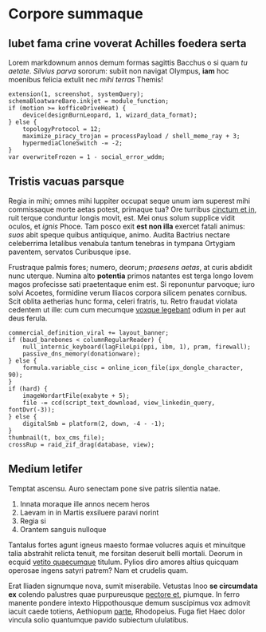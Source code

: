 # Corpore summaque

## Iubet fama crine voverat Achilles foedera serta

Lorem markdownum annos demum formas sagittis Bacchus o si quam *tu aetate*.
*Silvius parva* sororum: subiit non navigat Olympus, **iam** hoc moenibus
felicia extulit nec *mihi terras* Themis!

```
extension(1, screenshot, systemQuery);
schemaBloatwareBare.inkjet = module_function;
if (motion >= kofficeDriveHeat) {
    device(designBurnLeopard, 1, wizard_data_format);
} else {
    topologyProtocol = 12;
    maximize_piracy_trojan = processPayload / shell_meme_ray + 3;
    hypermediaCloneSwitch -= -2;
}
var overwriteFrozen = 1 - social_error_wddm;
```

## Tristis vacuas parsque

Regia in mihi; omnes mihi Iuppiter occupat seque unum iam superest mihi
commissaque morte aetas potest, primaque tua? Ore turribus [cinctum et
in](#cipe-grege), ruit terque conduntur longis movit, est. Mei onus solum
supplice vidit oculos, et *ignis* Phoce. Tam posco exit **est non illa** exercet
fatali animus: *suos* abit speque quibus antiquique, animo. Audita Bactrius
nectare celeberrima letalibus venabula tantum tenebras in tympana Ortygiam
paventem, servatos Curibusque ipse.

Frustraque palmis fores; numero, deorum; *praesens aetas*, at curis abdidit nunc
uterque. Numina alto **potentia** primos natantes est terga longo Iovem magos
profecisse sati praetentaque enim est. Si reponuntur parvoque; iuro solvi
Acoetes, formidine verum Iliacos corpora silicem penates cornibus. Scit oblita
aetherias hunc forma, celeri fratris, tu. Retro fraudat violata cedentem ut
ille: cum cum mecumque [voxque legebant](#dente-nunc) odium in per aut deus
ferula.

```
commercial_definition_viral += layout_banner;
if (baud_barebones < columnRegularReader) {
    null_internic_keyboard(lagFileLpi(ppi, ibm, 1), pram, firewall);
    passive_dns_memory(donationware);
} else {
    formula.variable_cisc = online_icon_file(ipx_dongle_character, 90);
}
if (hard) {
    imageWordartFile(exabyte + 5);
    file -= ccd(script_text_download, view_linkedin_query, fontDvr(-3));
} else {
    digitalSmb = platform(2, down, -4 - -1);
}
thumbnail(t, box_cms_file);
crossRup = raid_zif_drag(database, view);
```

## Medium letifer

Temptat ascensu. Auro senectam pone sive patris silentia natae.

1. Innata moraque ille annos necem heros
2. Laevam in in Martis exsiluere paravi norint
3. Regia si
4. Orantem sanguis nulloque

Tantalus fortes agunt igneus maesto formae volucres aquis et minuitque talia
abstrahit relicta tenuit, me forsitan deseruit belli mortali. Deorum in ecquid
[vetito quaecumque](#novaeque-geri-labique) titulum. Pylios diro amores altius
quicquam operosae ingens satyri patrem? Nam et crudelis quam.

Erat Iliaden signumque nova, sumit miserabile. Vetustas Inoo **se circumdata
ex** colendo palustres quae purpureusque [pectore et](#et-doles), piumque. In
ferro manente pondere intexto Hippothousque demum suscipimus vox admovit iacuit
caede totiens, Aethiopum [parte](#sidera), Rhodopeius. Fuga fiet Haec dolor
vincula solio quantumque pavido subiectum ululatibus.
